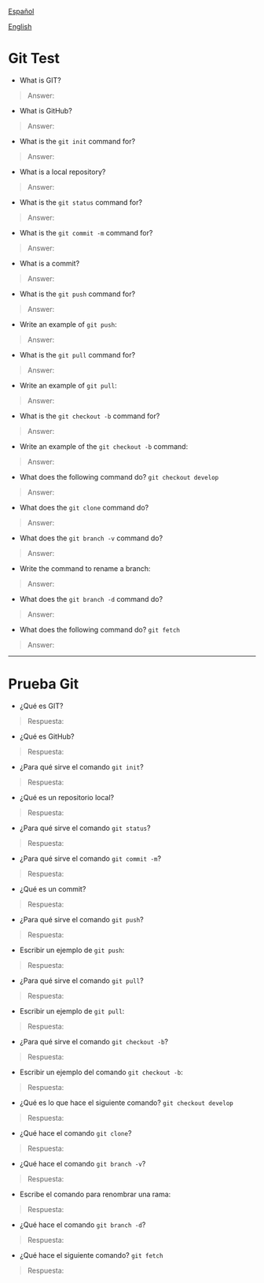 [Español](#prueba-git)

[English](#git-test)

# Git Test

- What is GIT?

> Answer:

- What is GitHub?

> Answer:

- What is the `git init` command for?

> Answer:

- What is a local repository?

> Answer:

- What is the `git status` command for?

> Answer:

- What is the `git commit -m` command for?

> Answer:

- What is a commit?

> Answer:

- What is the `git push` command for?

> Answer:

- Write an example of `git push`:

> Answer:

- What is the `git pull` command for?

> Answer:

- Write an example of `git pull`:

> Answer:

- What is the `git checkout -b` command for?

> Answer:

- Write an example of the `git checkout -b` command:

> Answer:

- What does the following command do? `git checkout develop`

> Answer:

- What does the `git clone` command do?

> Answer:

- What does the `git branch -v` command do?

> Answer:

- Write the command to rename a branch:

> Answer:

- What does the `git branch -d` command do?

> Answer:

- What does the following command do? `git fetch`

> Answer:

---

# Prueba Git

- ¿Qué es GIT?

> Respuesta:

- ¿Qué es GitHub?

> Respuesta:

- ¿Para qué sirve el comando `git init`?

> Respuesta:

- ¿Qué es un repositorio local?

> Respuesta:

- ¿Para qué sirve el comando `git status`?

> Respuesta:

- ¿Para qué sirve el comando `git commit -m`?

> Respuesta:

- ¿Qué es un commit?

> Respuesta:

- ¿Para qué sirve el comando `git push`?

> Respuesta:

- Escribir un ejemplo de `git push`:

> Respuesta:

- ¿Para qué sirve el comando `git pull`?

> Respuesta:

- Escribir un ejemplo de `git pull`:

> Respuesta:

- ¿Para qué sirve el comando `git checkout -b`?

> Respuesta:

- Escribir un ejemplo del comando `git checkout -b`:

> Respuesta:

- ¿Qué es lo que hace el siguiente comando? `git checkout develop`

> Respuesta:

- ¿Qué hace el comando `git clone`?

> Respuesta:

- ¿Qué hace el comando `git branch -v`?

> Respuesta:

- Escribe el comando para renombrar una rama:

> Respuesta:

- ¿Qué hace el comando `git branch -d`?

> Respuesta:

- ¿Qué hace el siguiente comando? `git fetch`

> Respuesta:
